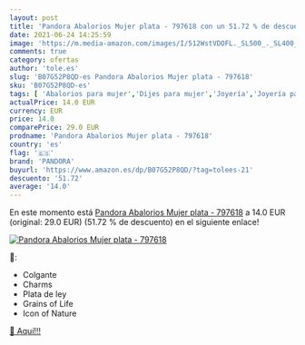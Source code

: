 ```yaml
---
layout: post
title: 'Pandora Abalorios Mujer plata - 797618 con un 51.72 % de descuento'
date: 2021-06-24 14:25:59
image: 'https://m.media-amazon.com/images/I/512WstVDOFL._SL500_._SL400_.jpg'
comments: true
category: ofertas
author: 'tole.es'
slug: 'B07G52P8QD-es Pandora Abalorios Mujer plata - 797618'
sku: 'B07G52P8QD-es'
tags: [ 'Abalorios para mujer','Dijes para mujer','Joyería','Joyería para mujer','pandora', ]
actualPrice: 14.0 EUR
currency: EUR
price: 14.0
comparePrice: 29.0 EUR
prodname: 'Pandora Abalorios Mujer plata - 797618'
country: 'es'
flag: '🇪🇸'
brand: 'PANDORA'
buyurl: 'https://www.amazon.es/dp/B07G52P8QD/?tag=tolees-21'
descuento: '51.72'
average: '14.0'
---
```


En este momento está [Pandora Abalorios Mujer plata - 797618](https://www.amazon.es/dp/B07G52P8QD/?tag=tolees-21) a 14.0 EUR (original: 29.0 EUR) (51.72 %  de descuento) en el siguiente enlace!

[![Pandora Abalorios Mujer plata - 797618](https://m.media-amazon.com/images/I/512WstVDOFL._SL500_._SL400_.jpg)](https://www.amazon.es/dp/B07G52P8QD/?tag=tolees-21)

🔎:

- Colgante
- Charms
- Plata de ley
- Grains of Life
- Icon of Nature

[🛒 Aquí!!!](https://www.amazon.es/dp/B07G52P8QD/?tag=tolees-21)
